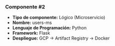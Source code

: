 ### Componente #2

* **Tipo de componente:** Lógico (Microservicio)
* **Nombre:** users-ms
* **Lenguaje de Programación:** Python
* **Framework:** Flask
* **Despliegue:** GCP -> Artifact Registry -> Docker